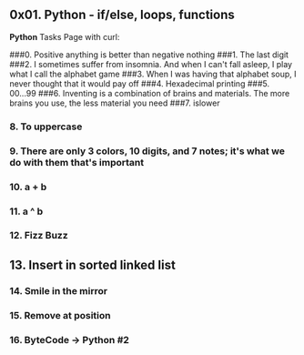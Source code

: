 ## 0x01. Python - if/else, loops, functions
**Python**
Tasks Page with curl:

###0. Positive anything is better than negative nothing
###1. The last digit
###2. I sometimes suffer from insomnia. And when I can't fall asleep, I play what I call the alphabet game
###3. When I was having that alphabet soup, I never thought that it would pay off
###4. Hexadecimal printing
###5. 00...99
###6. Inventing is a combination of brains and materials. The more brains you use, the less material you need
###7. islower
### 8. To uppercase
### 9. There are only 3 colors, 10 digits, and 7 notes; it's what we do with them that's important
### 10. a + b
### 11. a ^ b
### 12. Fizz Buzz
## 13. Insert in sorted linked list
### 14. Smile in the mirror
### 15. Remove at position
### 16. ByteCode -> Python #2
